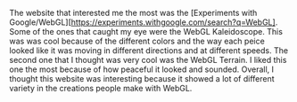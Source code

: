 The website that interested me the most was the [Experiments with Google/WebGL][https://experiments.withgoogle.com/search?q=WebGL]. Some of the ones that caught my eye were 
the WebGL Kaleidoscope. This was was cool because of the different colors and the way each peice looked like it was moving in different directions and at different speeds.
The second one that I thought was very cool was the WebGL Terrain. I liked this one the most because of how peaceful it looked and sounded. Overall, I thought this website was
interesting because it showed a lot of different variety in the creations people make with WebGL.

